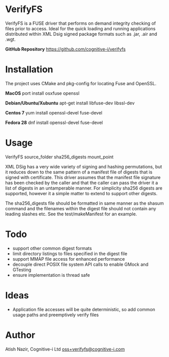 VerifyFS
==========================
VerifyFS is a FUSE driver that performs on demand integrity checking of files
prior to access.  Ideal for the quick loading and running applications distributed
within XML Dsig signed package formats such as .jar, .air and .wgt.

**GitHub Repository**
https://github.com/cognitive-i/verifyfs

Installation
============
The project uses CMake and pkg-config for locating Fuse and OpenSSL.

**MacOS**
port install osxfuse openssl

**Debian/Ubuntu/Xubuntu**
apt-get install libfuse-dev libssl-dev

**Centos 7**
yum install openssl-devel fuse-devel

**Fedora 28**
dnf install openssl-devel fuse-devel

Usage
=====
VerifyFS source_folder sha256_digests mount_point

XML DSig has a very wide variety of signing and hashing permutations, but it reduces
down to the same pattern of a manifest file of digests that is signed with certificate.
This driver assumes that the manifest file signature has been checked by the caller and
that the caller can pass the driver it a list of digests in an untamperable manner.
For simplicity sha256 digests are supported, however it a simple matter to extend to
support other digests.

The sha256_digests file should be formatted in same manner as the shasum command and
the filenames within the digest file should not contain any leading slashes etc.  See
the test/makeManifest for an example.

Todo
====
* support other common digest formats
* limit directory listings to files specified in the digest file
* support MMAP file access for enhanced performance
* decouple direct POSIX file system API calls to enable GMock and GTesting
* ensure implementation is thread safe

Ideas
=====
* Application file accesses will be quite deterministic, so add common usage paths and preemptively verify files


Author
======
Atish Nazir, Cognitive-i Ltd oss+verifyfs@cognitive-i.com
